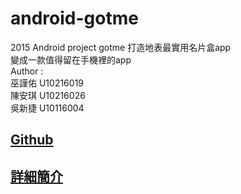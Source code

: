 # android-gotme 
2015 Android project gotme
打造地表最實用名片盒app<br>
變成一款值得留在手機裡的app<br>
Author : <br>
巫謹佑 U10216019<br>
陳安琪 U10216026<br>
吳新捷 U10116004<br>
<h2><a href="https://github.com/Hsin-Chieh/android-gotme">Github</a></h2>
<h2><a href="https://docs.google.com/presentation/d/1qgVovZPNND-yHLjUYKt3d6PFvvKAdhYMVJCkgmXe8ZU/edit?usp=sharing">詳細簡介</a><h2>
